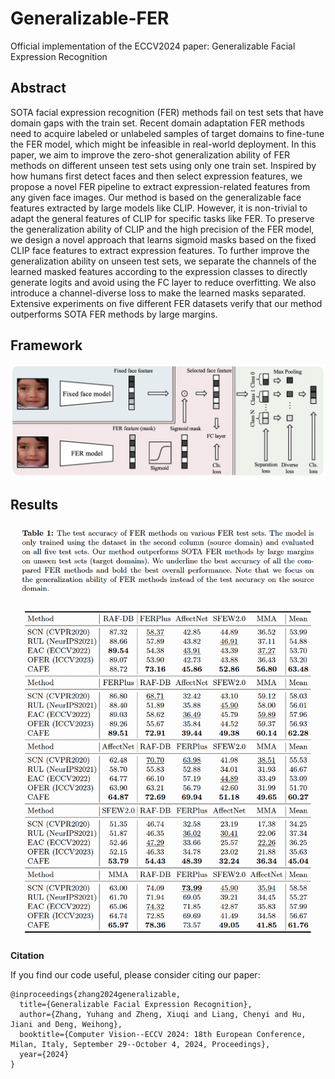 # Generalizable-FER
Official implementation of the ECCV2024 paper: Generalizable Facial Expression Recognition

## Abstract
SOTA facial expression recognition (FER) methods fail on test sets that have domain gaps with the train set. Recent domain adaptation FER methods need to acquire labeled or unlabeled samples of target domains to fine-tune the FER model, which might be infeasible in real-world deployment. In this paper, we aim to improve the zero-shot generalization ability of FER methods on different unseen test sets using only one train set. Inspired by how humans first detect faces and then select expression features, we propose a novel FER pipeline to extract expression-related features from any given face images. Our method is based on the generalizable face features extracted by large models like CLIP. However, it is non-trivial to adapt the general features of CLIP for specific tasks like FER. To preserve the generalization ability of CLIP and the high precision of the FER model, we design a novel approach that learns sigmoid masks based on the fixed CLIP face features to extract expression features. To further improve the generalization ability on unseen test sets, we separate the channels of the learned masked features according to the expression classes to directly generate logits and avoid using the FC layer to reduce overfitting. We also introduce a channel-diverse loss to make the learned masks separated. Extensive experiments on five different FER datasets verify that our method outperforms SOTA FER methods by large margins.

## Framework
![](https://github.com/zyh-uaiaaaa/Generalizable-FER/blob/main/assets/framework.png)

## Results
![](https://github.com/zyh-uaiaaaa/Generalizable-FER/blob/main/assets/results.png)

**Citation**

If you find our code useful, please consider citing our paper:

```shell
@inproceedings{zhang2024generalizable,
  title={Generalizable Facial Expression Recognition},
  author={Zhang, Yuhang and Zheng, Xiuqi and Liang, Chenyi and Hu, Jiani and Deng, Weihong},
  booktitle={Computer Vision--ECCV 2024: 18th European Conference, Milan, Italy, September 29--October 4, 2024, Proceedings},
  year={2024}
}
```
